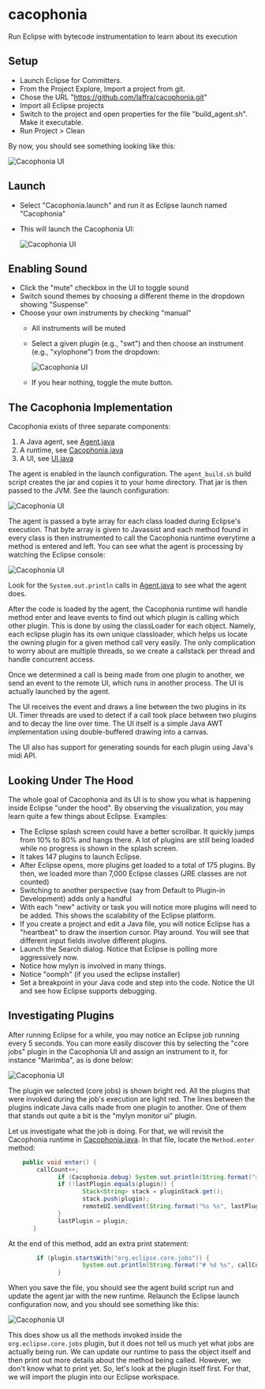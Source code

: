 # cacophonia
Run Eclipse with bytecode instrumentation to learn about its execution

## Setup

 - Launch Eclipse for Committers.
 - From the Project Explore, Import a project from git.
 - Chose the URL "https://github.com/laffra/cacophonia.git"
 - Import all Eclipse projects
 - Switch to the project and open properties for the file "build_agent.sh". Make it executable.
 - Run Project > Clean
 
By now, you should see something looking like this:

 ![Cacophonia UI](/images/project-clean.png)

## Launch

 - Select "Cacophonia.launch" and run it as Eclipse launch named "Cacophonia"
 - This will launch the Cacophonia UI:
 
   ![Cacophonia UI](/images/ui-launch.png)
 
## Enabling Sound
 
 - Click the "mute" checkbox in the UI to toggle sound
 - Switch sound themes by choosing a different theme in the dropdown showing "Suspense"
 - Choose your own instruments by checking "manual"
   - All instruments will be muted
   - Select a given plugin (e.g., "swt") and then choose an instrument (e.g., "xylophone") from the dropdown:

     ![Cacophonia UI](/images/ui-swt-xylophone.png)
 
   - If you hear nothing, toggle the mute button.
   
## The Cacophonia Implementation

Cacophonia exists of three separate components:

1. A Java agent, see [Agent.java](src/Agent.java)
2. A runtime, see [Cacophonia.java](src/Cacophonia.java)
3. A UI, see [UI.java](src/UI.java)

The agent is enabled in the launch configuration. The `agent_build.sh` build script creates the jar and copies it to
your home directory. That jar is then passed to the JVM. See the launch configuration:

![Cacophonia UI](/images/eclipse-launch-configuration.png)

The agent is passed a byte array for each class loaded during Eclipse's execution. That byte array is given to 
Javassist and each method found in every class is then instrumented to call the Cacophonia runtime everytime a 
method is entered and left. You can see what the agent is processing by watching the Eclipse console:

![Cacophonia UI](/images/eclipse-console.png)

Look for the `System.out.println` calls in [Agent.java](src/Agent.java) to see what the agent does.

After the code is loaded by the agent, the Cacophonia runtime will handle method enter and leave events to 
find out which plugin is calling which other plugin. This is done by using the classLoader for each object.
Namely, each eclipse plugin has its own unique classloader, which helps us locate the owning plugin for a 
given method call very easily. The only complication to worry about are multiple threads, so we create a 
callstack per thread and handle concurrent access.

Once we determined a call is being made from one plugin to another, we send an event to the remote UI, which
runs in another process. The UI is actually launched by the agent.

The UI receives the event and draws a line between the two plugins in its UI. Timer threads are used to detect 
if a call took place between two plugins and to decay the line over time. The UI itself is a simple Java AWT
implementation using double-buffered drawing into a canvas.

The UI also has support for generating sounds for each plugin using Java's midi API.


## Looking Under The Hood

The whole goal of Cacophonia and its UI is to show you what is happening inside Eclipse "under the hood". By observing the visualization,
you may learn quite a few things about Eclipse. Examples:

 - The Eclipse splash screen could have a better scrollbar. It quickly jumps from 10% to 80% and hangs there. A lot of plugins are still being loaded while no progress is shown in the splash screen.
 - It takes 147 plugins to launch Eclipse. 
 - After Eclipse opens, more plugins get loaded to a total of 175 plugins. By then, we loaded more than 7,000 Eclipse classes (JRE classes are not counted)
 - Switching to another perspective (say from Default to Plugin-in Development) adds only a handful
 - With each "new" activity or task you will notice more plugins will need to be added. This shows the scalability of the Eclipse platform.
 - If you create a project and edit a Java file, you will notice Eclipse has a "heartbeat" to draw the insertion cursor. Play around. You will see that different input fields involve different plugins. 
 - Launch the Search dialog. Notice that Eclipse is polling more aggressively now. 
 - Notice how mylyn is involved in many things.
 - Notice "oomph" (if you used the eclipse installer) 
 - Set a breakpoint in your Java code and step into the code. Notice the UI and see how Eclipse supports debugging.

## Investigating Plugins
 
After running Eclipse for a while, you may notice an Eclipse job running every 5 seconds. You can more easily discover
this by selecting the "core jobs" plugin in the Cacophonia UI and assign an instrument to it, for instance "Marimba", 
as is done below:

![Cacophonia UI](/images/core-jobs-marimba.png)

The plugin we selected (core jobs) is shown bright red. All the plugins that were invoked during the job's execution are light red. The 
lines between the plugins indicate Java calls made from one plugin to another. One of them that stands out quite a bit is 
the "mylyn monitor ui" plugin.

Let us investigate what the job is doing. For that, we will revisit the Cacophonia runtime in [Cacophonia.java](src/Cacophonia.java).
In that file, locate the `Method.enter` method:

```java
    public void enter() {
        callCount++;
		      if (Cacophonia.debug) System.out.println(String.format("> %d %s %s", callCount, plugin, name));
		      if (!lastPlugin.equals(plugin)) {
			         Stack<String> stack = pluginStack.get();
			         stack.push(plugin);
			         remoteUI.sendEvent(String.format("%s %s", lastPlugin, plugin));
		      }
		      lastPlugin = plugin;
	   }
```

At the end of this method, add an extra print statement:

```java
        if (plugin.startsWith("org.eclipse.core.jobs")) {
			         System.out.println(String.format("# %d %s", callCount, name));
		      }
```

When you save the file, you should see the agent build script run and update the agent jar with the new runtime.
Relaunch the Eclipse launch configuration now, and you should see something like this:

![Cacophonia UI](/images/trace-core-jobs.png)

This does show us all the methods invoked inside the `org.eclipse.core.jobs` plugin, but it does not tell us 
much yet what jobs are actually being run. We can update our runtime to pass the object itself and then print
out more details about the method being called. However, we don't know what to print yet. So, let's look at 
the plugin itself first. For that, we will import the plugin into our Eclipse workspace.




